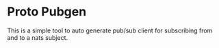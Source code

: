 # Proto Pubgen

This is a simple tool to auto generate pub/sub client for subscribing
from and to a nats subject.
